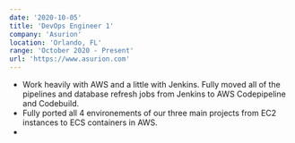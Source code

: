 ```yaml
---
date: '2020-10-05'
title: 'DevOps Engineer 1'
company: 'Asurion'
location: 'Orlando, FL'
range: 'October 2020 - Present'
url: 'https://www.asurion.com'
---
```


- Work heavily with AWS and a little with Jenkins. Fully moved all of the pipelines and database refresh jobs from Jenkins to AWS Codepipeline and Codebuild.
- Fully ported all 4 environements of our three main projects from EC2 instances to ECS containers in AWS.
-
